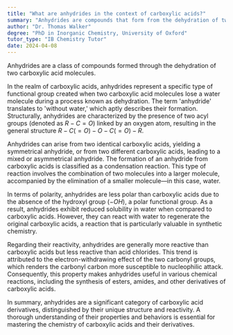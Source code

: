 ```yaml
---
title: "What are anhydrides in the context of carboxylic acids?"
summary: "Anhydrides are compounds that form from the dehydration of two carboxylic acid molecules."
author: "Dr. Thomas Walker"
degree: "PhD in Inorganic Chemistry, University of Oxford"
tutor_type: "IB Chemistry Tutor"
date: 2024-04-08
---
```


Anhydrides are a class of compounds formed through the dehydration of two carboxylic acid molecules.

In the realm of carboxylic acids, anhydrides represent a specific type of functional group created when two carboxylic acid molecules lose a water molecule during a process known as dehydration. The term 'anhydride' translates to 'without water,' which aptly describes their formation. Structurally, anhydrides are characterized by the presence of two acyl groups (denoted as $R-C=O$) linked by an oxygen atom, resulting in the general structure $R-C(=O)-O-C(=O)-R$.

Anhydrides can arise from two identical carboxylic acids, yielding a symmetrical anhydride, or from two different carboxylic acids, leading to a mixed or asymmetrical anhydride. The formation of an anhydride from carboxylic acids is classified as a condensation reaction. This type of reaction involves the combination of two molecules into a larger molecule, accompanied by the elimination of a smaller molecule—in this case, water.

In terms of polarity, anhydrides are less polar than carboxylic acids due to the absence of the hydroxyl group ($-OH$), a polar functional group. As a result, anhydrides exhibit reduced solubility in water when compared to carboxylic acids. However, they can react with water to regenerate the original carboxylic acids, a reaction that is particularly valuable in synthetic chemistry.

Regarding their reactivity, anhydrides are generally more reactive than carboxylic acids but less reactive than acid chlorides. This trend is attributed to the electron-withdrawing effect of the two carbonyl groups, which renders the carbonyl carbon more susceptible to nucleophilic attack. Consequently, this property makes anhydrides useful in various chemical reactions, including the synthesis of esters, amides, and other derivatives of carboxylic acids.

In summary, anhydrides are a significant category of carboxylic acid derivatives, distinguished by their unique structure and reactivity. A thorough understanding of their properties and behaviors is essential for mastering the chemistry of carboxylic acids and their derivatives.
    